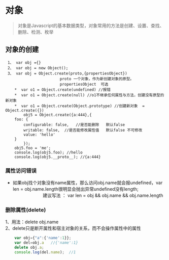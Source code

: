 对象
===
>对象是Javascript的基本数据类型，对象常用的方法是创建、设置、查找、删除、检测、枚举

## 对象的创建

```javascriptvar 
 1、 var obj ={}
 2、 var obj = new Object();
 3、 var obj = Object.create(proto,{propertiesObject})
						proto 一个对象，作为新创建对象的原型。    
						propertiesObject  可选
    *  var o1 = Object.create(undefined) //报错
    *  var o1 = Object.create(null) //o1不继承任何属性与方法，创建没有原型的新对象
    *  var o1 = Object.create(Object.prototype) //创建新对象  =  Object.create({})
    	obj5 = Object.create({a:444},{
	foo: {
	    configurable: false,   //是否能删除   默认false
	    writable: false,  //是否能修改属性值   默认false 不可修改
	    value: 'hello'
	}
    	});
	obj5.foo = 'me';
	console.log(obj5.foo); //hello
	console.log(obj5.__proto__); //{a:444}
```

### 属性访问错误

+ 如果obj找个对象没有name属性，那么访问obj.name就会报undefined，var len = obj.name.length很明显会抛出异常undefined没有length;<br />
                        建议写法 ： var len = obj && obj.name && obj.name.length
### 删除属性(delete)
1、用法：delete obj.name   <br/>
2、delete只是断开属性和宿主对象的关系，而不会操作属性中的属性<br/>
```javascript
    var obj={"a":{'name':1}};
    var del=obj.a   //{'name':1}
    delete obj.a;
    console.log(del.name);  //1
```

